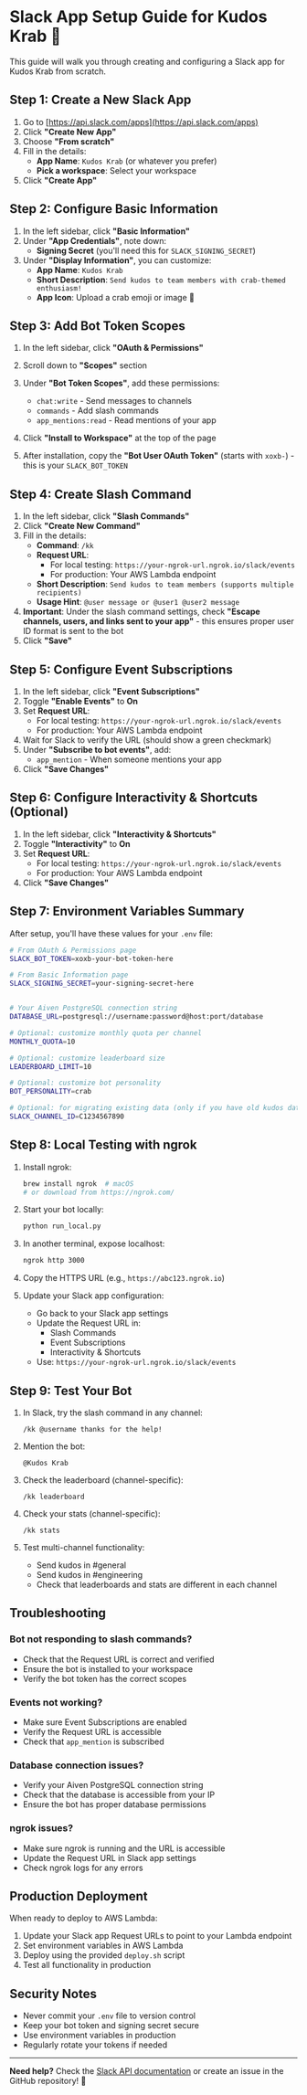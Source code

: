 # Slack App Setup Guide for Kudos Krab 🦀

This guide will walk you through creating and configuring a Slack app for Kudos Krab from scratch.

## Step 1: Create a New Slack App

1. Go to [https://api.slack.com/apps](https://api.slack.com/apps)
2. Click **"Create New App"**
3. Choose **"From scratch"**
4. Fill in the details:
   - **App Name**: `Kudos Krab` (or whatever you prefer)
   - **Pick a workspace**: Select your workspace
5. Click **"Create App"**

## Step 2: Configure Basic Information

1. In the left sidebar, click **"Basic Information"**
2. Under **"App Credentials"**, note down:
   - **Signing Secret** (you'll need this for `SLACK_SIGNING_SECRET`)
3. Under **"Display Information"**, you can customize:
   - **App Name**: `Kudos Krab`
   - **Short Description**: `Send kudos to team members with crab-themed enthusiasm!`
   - **App Icon**: Upload a crab emoji or image 🦀

## Step 3: Add Bot Token Scopes

1. In the left sidebar, click **"OAuth & Permissions"**
2. Scroll down to **"Scopes"** section
3. Under **"Bot Token Scopes"**, add these permissions:
   - `chat:write` - Send messages to channels
   - `commands` - Add slash commands
   - `app_mentions:read` - Read mentions of your app

4. Click **"Install to Workspace"** at the top of the page
5. After installation, copy the **"Bot User OAuth Token"** (starts with `xoxb-`) - this is your `SLACK_BOT_TOKEN`

## Step 4: Create Slash Command

1. In the left sidebar, click **"Slash Commands"**
2. Click **"Create New Command"**
3. Fill in the details:
   - **Command**: `/kk`
   - **Request URL**: 
     - For local testing: `https://your-ngrok-url.ngrok.io/slack/events`
     - For production: Your AWS Lambda endpoint
   - **Short Description**: `Send kudos to team members (supports multiple recipients)`
   - **Usage Hint**: `@user message or @user1 @user2 message`
4. **Important**: Under the slash command settings, check **"Escape channels, users, and links sent to your app"** - this ensures proper user ID format is sent to the bot
5. Click **"Save"**

## Step 5: Configure Event Subscriptions

1. In the left sidebar, click **"Event Subscriptions"**
2. Toggle **"Enable Events"** to **On**
3. Set **Request URL**:
   - For local testing: `https://your-ngrok-url.ngrok.io/slack/events`
   - For production: Your AWS Lambda endpoint
4. Wait for Slack to verify the URL (should show a green checkmark)
5. Under **"Subscribe to bot events"**, add:
   - `app_mention` - When someone mentions your app
6. Click **"Save Changes"**

## Step 6: Configure Interactivity & Shortcuts (Optional)

1. In the left sidebar, click **"Interactivity & Shortcuts"**
2. Toggle **"Interactivity"** to **On**
3. Set **Request URL**:
   - For local testing: `https://your-ngrok-url.ngrok.io/slack/events`
   - For production: Your AWS Lambda endpoint
4. Click **"Save Changes"**

## Step 7: Environment Variables Summary

After setup, you'll have these values for your `.env` file:

```bash
# From OAuth & Permissions page
SLACK_BOT_TOKEN=xoxb-your-bot-token-here

# From Basic Information page  
SLACK_SIGNING_SECRET=your-signing-secret-here


# Your Aiven PostgreSQL connection string
DATABASE_URL=postgresql://username:password@host:port/database

# Optional: customize monthly quota per channel
MONTHLY_QUOTA=10

# Optional: customize leaderboard size
LEADERBOARD_LIMIT=10

# Optional: customize bot personality
BOT_PERSONALITY=crab

# Optional: for migrating existing data (only if you have old kudos data)
SLACK_CHANNEL_ID=C1234567890
```

## Step 8: Local Testing with ngrok

1. Install ngrok:
   ```bash
   brew install ngrok  # macOS
   # or download from https://ngrok.com/
   ```

2. Start your bot locally:
   ```bash
   python run_local.py
   ```

3. In another terminal, expose localhost:
   ```bash
   ngrok http 3000
   ```

4. Copy the HTTPS URL (e.g., `https://abc123.ngrok.io`)

5. Update your Slack app configuration:
   - Go back to your Slack app settings
   - Update the Request URL in:
     - Slash Commands
     - Event Subscriptions  
     - Interactivity & Shortcuts
   - Use: `https://your-ngrok-url.ngrok.io/slack/events`

## Step 9: Test Your Bot

1. In Slack, try the slash command in any channel:
   ```
   /kk @username thanks for the help!
   ```

2. Mention the bot:
   ```
   @Kudos Krab
   ```

3. Check the leaderboard (channel-specific):
   ```
   /kk leaderboard
   ```

4. Check your stats (channel-specific):
   ```
   /kk stats
   ```

5. Test multi-channel functionality:
   - Send kudos in #general
   - Send kudos in #engineering
   - Check that leaderboards and stats are different in each channel

## Troubleshooting

### Bot not responding to slash commands?
- Check that the Request URL is correct and verified
- Ensure the bot is installed to your workspace
- Verify the bot token has the correct scopes

### Events not working?
- Make sure Event Subscriptions are enabled
- Verify the Request URL is accessible
- Check that `app_mention` is subscribed

### Database connection issues?
- Verify your Aiven PostgreSQL connection string
- Check that the database is accessible from your IP
- Ensure the bot has proper database permissions

### ngrok issues?
- Make sure ngrok is running and the URL is accessible
- Update the Request URL in Slack app settings
- Check ngrok logs for any errors

## Production Deployment

When ready to deploy to AWS Lambda:

1. Update your Slack app Request URLs to point to your Lambda endpoint
2. Set environment variables in AWS Lambda
3. Deploy using the provided `deploy.sh` script
4. Test all functionality in production

## Security Notes

- Never commit your `.env` file to version control
- Keep your bot token and signing secret secure
- Use environment variables in production
- Regularly rotate your tokens if needed

---

**Need help?** Check the [Slack API documentation](https://api.slack.com/) or create an issue in the GitHub repository! 🦀 
